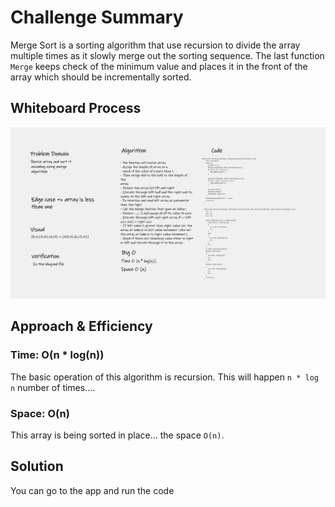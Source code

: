 # Challenge Summary
Merge Sort is a sorting algorithm that use recursion to divide the array multiple times as it slowly merge out the sorting sequence. The last function `Merge` keeps check of the minimum value and places it in the front of the array which should be incrementally sorted.

## Whiteboard Process
![Whiteboard](./assets/whiteboard.png)

## Approach & Efficiency
### Time: O(n * log(n))
The basic operation of this algorithm is recursion. This will happen `n * log n` number of times….
### Space: O(n)
This array is being sorted in place… the space `O(n)`.

## Solution
You can go to the app and run the code 